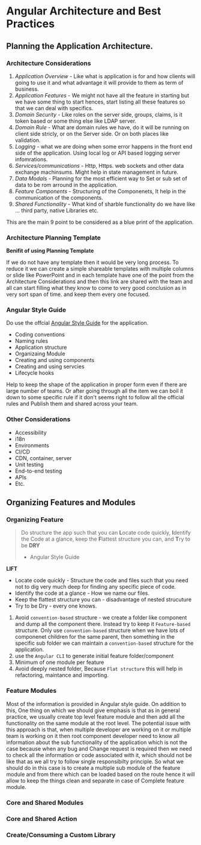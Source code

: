 # Angular Architecture and Best Practices

## Planning the Application Architecture.

### Architecture Considerations

1. _Application Overview_ - Like what is application is for and how clients will going to use it and what advantage it will provide to them as term of business.
1. _Application Features_ - We might not have all the feature in starting but we have some thing to start hences, start listing all these features so that we can deal with specifics.
1. _Domain Security_ - Like roles on the server side, groups, claims, is it token based or some thing else like LDAP server.
1. _Domain Rule_ - What are domain rules we have, do it will be running on client side stricly, or on the Server side. Or on both places like validation.
1. _Logging_ - what we are doing when some error happens in the front end side of the application. Using local log or API based logging server infomrations.
1. _Services/communications_ - Http, Https. web sockets and other data exchange machinsums. Might help in state management in future.
1. _Data Modals_ - Planning for the most efficient way to Set or sub set of data to be rom arround in the application. 
1. _Feature Components_ - Structuring of the Componenets, It help in the communication of the components. 
1. _Shared Functionality_ - What kind of sharble functionality do we have like ... third party, native Libraries etc.

This are the main 9 point to be considered as a blue print of the application.

### Architecture Planning Template

**Benifit of using Planning Template**

If we do not have any template then it would be very long process. To reduce it we can create a simple shareable templates with multiple columns or slide like PowerPoint and in each template have one of the point from the Architecture Considerations and then this link are shared with the team and all can start filling what they know to come to very good conclusion as in very sort span of time. and keep them every one focused.

### Angular Style Guide

Do use the offcial [Angular Style Guide](https://angular.io/guide/styleguide) for the application.
* Coding conventions
* Naming rules
* Application structure
* Organizaing Module
* Creating and using components
* Creating and using servcies
* Lifecycle hooks

Help to keep the shape of the application in proper form even if there are large number of teams. Or after going through all the item we can boil it down to some specific rule if it don't seems right to follow all the official rules and Publish them and shared across your team.

### Other Considerations

* Accessibility 
* i18n
* Environments
* CI/CD
* CDN, container, server
* Unit testing
* End-to-end testing
* APIs
* Etc.

## Organizing Features and Modules

### Organizing Feature

> Do structure the app such that you
> can **L**ocate code quickly, **I**dentify the
> Code at a glance, keep the **F**lattest
> structure you can, and **T**ry to be **DRY**
> 
> - Angular Style Guide


**LIFT**
* Locate code quickly - Structure the code and files such that you need not to dig very much deep for finding any specific piece of code.
* Identify the code at a glance - How we name our files.
* Keep the flattest structure you can - disadvantage of nested strucuture
* Try to be Dry - every one knows.

1. Avoid `convention-based` structure - we create a folder like component and dump all the component there. Instead try to keep it `Feature-based` structure. Only use `convention-based` structure when we have lots of componenet children for the same parent, then something in the specific sub folder we can maintain a `convention-based` structure for the application.
1. use the `Angular CLI` to generate initial feature folder/component
1. Minimum of one module per feature
2. Avoid deeply nested folder, Because `Flat structure` this will help in refactoring, maintance and importing.

### Feature Modules

Most of the information is provided in Angular style guide. 
On addition to this, One thing on which we should give emphasis is that as in general practice, we usually create top level feature module and then add all the functionality on the same module at the root level. The potential issue with this approach is that, when multiple developer are working on it or multiple team is working on it then root component developer need to know all information about the sub functionality of the application which is not the case because when any bug and Change request is required then we need to check all the information or code associated with it, which should not be like that as we all try to follow single responsibilty principle. So what we should do in this case is to create a multiple sub module of the feature module and from there which can be loaded based on the route hence it will allow to keep the things clean and separate in case of Complete feature module.

### Core and Shared Modules
### Core and Shared Action
### Create/Consuming a Custom Library
### 







